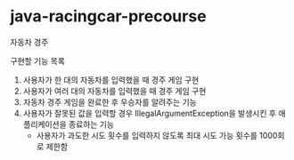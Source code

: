 # java-racingcar-precourse

자동차 경주

구현할 기능 목록

1. 사용자가 한 대의 자동차를 입력했을 때 경주 게임 구현
2. 사용자가 여러 대의 자동차를 입력했을 때 경주 게임 구현
3. 자동차 경주 게임을 완료한 후 우승자를 알려주는 기능
4. 사용자가 잘못된 값을 입력할 경우 IllegalArgumentException을 발생시킨 후 애플리케이션을 종료하는 기능
   - 사용자가 과도한 시도 횟수를 입력하지 않도록 최대 시도 가능 횟수를 1000회로 제한함
